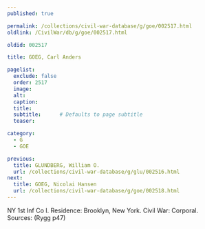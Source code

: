 ```yaml
---
published: true

permalink: /collections/civil-war-database/g/goe/002517.html
oldlink: /CivilWar/db/g/goe/002517.html

oldid: 002517

title: GOEG, Carl Anders

pagelist:
  exclude: false
  order: 2517
  image: 
  alt:
  caption:
  title:
  subtitle:      # Defaults to page subtitle
  teaser:

category: 
  - G 
  - GOE

previous:
  title: GLUNDBERG, William O.
  url: /collections/civil-war-database/g/glu/002516.html  
next:
  title: GOEG, Nicolai Hansen
  url: /collections/civil-war-database/g/goe/002518.html   
---
```

NY 1st Inf Co I. Residence: Brooklyn, New York. Civil War: Corporal. Sources: (Rygg p47)